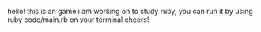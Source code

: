 hello! 
this is an game i am working on to study ruby, you can run it by using ruby code/main.rb on your terminal
cheers!
